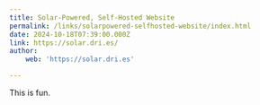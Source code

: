 ```yaml
---
title: Solar-Powered, Self-Hosted Website
permalink: /links/solarpowered-selfhosted-website/index.html
date: 2024-10-18T07:39:00.000Z
link: https://solar.dri.es/
author:
    web: 'https://solar.dri.es'

---
```


This is fun.